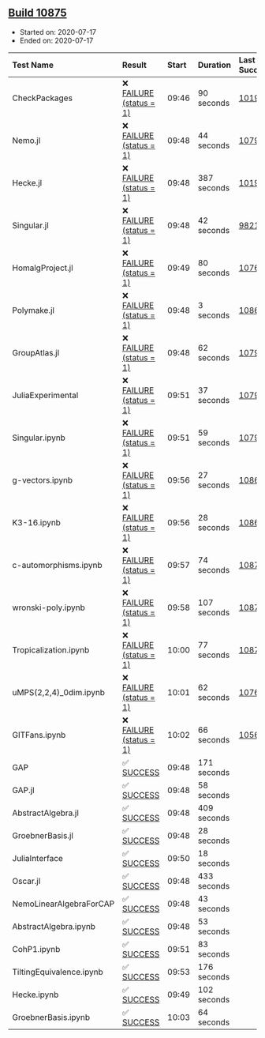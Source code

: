 ## [Build 10875](https://oscarci.mathematik.uni-kl.de/job/oscar/10875/)

* Started on: 2020-07-17
* Ended on: 2020-07-17

| Test Name    | Result | Start | Duration | Last Success | First Failure |
|:-------------|:-------|:------|:---------|:-------------|:--------------|
| CheckPackages | ❌ [FAILURE (status = 1)](https://oscarci.mathematik.uni-kl.de/job/oscar/10875/artifact/logs/build-10875/CheckPackages.log) | 09:46 | 90 seconds | [10197](https://oscarci.mathematik.uni-kl.de/job/oscar/10197/) | [10198](https://oscarci.mathematik.uni-kl.de/job/oscar/10198/) |
| Nemo.jl | ❌ [FAILURE (status = 1)](https://oscarci.mathematik.uni-kl.de/job/oscar/10875/artifact/logs/build-10875/Nemo.jl.log) | 09:48 | 44 seconds | [10790](https://oscarci.mathematik.uni-kl.de/job/oscar/10790/) | [10791](https://oscarci.mathematik.uni-kl.de/job/oscar/10791/) |
| Hecke.jl | ❌ [FAILURE (status = 1)](https://oscarci.mathematik.uni-kl.de/job/oscar/10875/artifact/logs/build-10875/Hecke.jl.log) | 09:48 | 387 seconds | [10197](https://oscarci.mathematik.uni-kl.de/job/oscar/10197/) | [10198](https://oscarci.mathematik.uni-kl.de/job/oscar/10198/) |
| Singular.jl | ❌ [FAILURE (status = 1)](https://oscarci.mathematik.uni-kl.de/job/oscar/10875/artifact/logs/build-10875/Singular.jl.log) | 09:48 | 42 seconds | [9821](https://oscarci.mathematik.uni-kl.de/job/oscar/9821/) | [9822](https://oscarci.mathematik.uni-kl.de/job/oscar/9822/) |
| HomalgProject.jl | ❌ [FAILURE (status = 1)](https://oscarci.mathematik.uni-kl.de/job/oscar/10875/artifact/logs/build-10875/HomalgProject.jl.log) | 09:49 | 80 seconds | [10765](https://oscarci.mathematik.uni-kl.de/job/oscar/10765/) | [10766](https://oscarci.mathematik.uni-kl.de/job/oscar/10766/) |
| Polymake.jl | ❌ [FAILURE (status = 1)](https://oscarci.mathematik.uni-kl.de/job/oscar/10875/artifact/logs/build-10875/Polymake.jl.log) | 09:48 | 3 seconds | [10862](https://oscarci.mathematik.uni-kl.de/job/oscar/10862/) | [10863](https://oscarci.mathematik.uni-kl.de/job/oscar/10863/) |
| GroupAtlas.jl | ❌ [FAILURE (status = 1)](https://oscarci.mathematik.uni-kl.de/job/oscar/10875/artifact/logs/build-10875/GroupAtlas.jl.log) | 09:48 | 62 seconds | [10790](https://oscarci.mathematik.uni-kl.de/job/oscar/10790/) | [10791](https://oscarci.mathematik.uni-kl.de/job/oscar/10791/) |
| JuliaExperimental | ❌ [FAILURE (status = 1)](https://oscarci.mathematik.uni-kl.de/job/oscar/10875/artifact/logs/build-10875/JuliaExperimental.log) | 09:51 | 37 seconds | [10790](https://oscarci.mathematik.uni-kl.de/job/oscar/10790/) | [10791](https://oscarci.mathematik.uni-kl.de/job/oscar/10791/) |
| Singular.ipynb | ❌ [FAILURE (status = 1)](https://oscarci.mathematik.uni-kl.de/job/oscar/10875/artifact/logs/build-10875/Singular.ipynb.log) | 09:51 | 59 seconds | [10790](https://oscarci.mathematik.uni-kl.de/job/oscar/10790/) | [10791](https://oscarci.mathematik.uni-kl.de/job/oscar/10791/) |
| g-vectors.ipynb | ❌ [FAILURE (status = 1)](https://oscarci.mathematik.uni-kl.de/job/oscar/10875/artifact/logs/build-10875/g-vectors.ipynb.log) | 09:56 | 27 seconds | [10862](https://oscarci.mathematik.uni-kl.de/job/oscar/10862/) | [10863](https://oscarci.mathematik.uni-kl.de/job/oscar/10863/) |
| K3-16.ipynb | ❌ [FAILURE (status = 1)](https://oscarci.mathematik.uni-kl.de/job/oscar/10875/artifact/logs/build-10875/K3-16.ipynb.log) | 09:56 | 28 seconds | [10862](https://oscarci.mathematik.uni-kl.de/job/oscar/10862/) | [10863](https://oscarci.mathematik.uni-kl.de/job/oscar/10863/) |
| c-automorphisms.ipynb | ❌ [FAILURE (status = 1)](https://oscarci.mathematik.uni-kl.de/job/oscar/10875/artifact/logs/build-10875/c-automorphisms.ipynb.log) | 09:57 | 74 seconds | [10874](https://oscarci.mathematik.uni-kl.de/job/oscar/10874/) | [10875](https://oscarci.mathematik.uni-kl.de/job/oscar/10875/) |
| wronski-poly.ipynb | ❌ [FAILURE (status = 1)](https://oscarci.mathematik.uni-kl.de/job/oscar/10875/artifact/logs/build-10875/wronski-poly.ipynb.log) | 09:58 | 107 seconds | [10871](https://oscarci.mathematik.uni-kl.de/job/oscar/10871/) | [10872](https://oscarci.mathematik.uni-kl.de/job/oscar/10872/) |
| Tropicalization.ipynb | ❌ [FAILURE (status = 1)](https://oscarci.mathematik.uni-kl.de/job/oscar/10875/artifact/logs/build-10875/Tropicalization.ipynb.log) | 10:00 | 77 seconds | [10874](https://oscarci.mathematik.uni-kl.de/job/oscar/10874/) | [10875](https://oscarci.mathematik.uni-kl.de/job/oscar/10875/) |
| uMPS(2,2,4)_0dim.ipynb | ❌ [FAILURE (status = 1)](https://oscarci.mathematik.uni-kl.de/job/oscar/10875/artifact/logs/build-10875/uMPS-2-2-4-_0dim.ipynb.log) | 10:01 | 62 seconds | [10765](https://oscarci.mathematik.uni-kl.de/job/oscar/10765/) | [10766](https://oscarci.mathematik.uni-kl.de/job/oscar/10766/) |
| GITFans.ipynb | ❌ [FAILURE (status = 1)](https://oscarci.mathematik.uni-kl.de/job/oscar/10875/artifact/logs/build-10875/GITFans.ipynb.log) | 10:02 | 66 seconds | [10566](https://oscarci.mathematik.uni-kl.de/job/oscar/10566/) | [10567](https://oscarci.mathematik.uni-kl.de/job/oscar/10567/) |
| GAP | ✅ [SUCCESS](https://oscarci.mathematik.uni-kl.de/job/oscar/10875/artifact/logs/build-10875/GAP.log) | 09:48 | 171 seconds |  |  |
| GAP.jl | ✅ [SUCCESS](https://oscarci.mathematik.uni-kl.de/job/oscar/10875/artifact/logs/build-10875/GAP.jl.log) | 09:48 | 58 seconds |  |  |
| AbstractAlgebra.jl | ✅ [SUCCESS](https://oscarci.mathematik.uni-kl.de/job/oscar/10875/artifact/logs/build-10875/AbstractAlgebra.jl.log) | 09:48 | 409 seconds |  |  |
| GroebnerBasis.jl | ✅ [SUCCESS](https://oscarci.mathematik.uni-kl.de/job/oscar/10875/artifact/logs/build-10875/GroebnerBasis.jl.log) | 09:48 | 28 seconds |  |  |
| JuliaInterface | ✅ [SUCCESS](https://oscarci.mathematik.uni-kl.de/job/oscar/10875/artifact/logs/build-10875/JuliaInterface.log) | 09:50 | 18 seconds |  |  |
| Oscar.jl | ✅ [SUCCESS](https://oscarci.mathematik.uni-kl.de/job/oscar/10875/artifact/logs/build-10875/Oscar.jl.log) | 09:48 | 433 seconds |  |  |
| NemoLinearAlgebraForCAP | ✅ [SUCCESS](https://oscarci.mathematik.uni-kl.de/job/oscar/10875/artifact/logs/build-10875/NemoLinearAlgebraForCAP.log) | 09:48 | 43 seconds |  |  |
| AbstractAlgebra.ipynb | ✅ [SUCCESS](https://oscarci.mathematik.uni-kl.de/job/oscar/10875/artifact/logs/build-10875/AbstractAlgebra.ipynb.log) | 09:48 | 53 seconds |  |  |
| CohP1.ipynb | ✅ [SUCCESS](https://oscarci.mathematik.uni-kl.de/job/oscar/10875/artifact/logs/build-10875/CohP1.ipynb.log) | 09:51 | 83 seconds |  |  |
| TiltingEquivalence.ipynb | ✅ [SUCCESS](https://oscarci.mathematik.uni-kl.de/job/oscar/10875/artifact/logs/build-10875/TiltingEquivalence.ipynb.log) | 09:53 | 176 seconds |  |  |
| Hecke.ipynb | ✅ [SUCCESS](https://oscarci.mathematik.uni-kl.de/job/oscar/10875/artifact/logs/build-10875/Hecke.ipynb.log) | 09:49 | 102 seconds |  |  |
| GroebnerBasis.ipynb | ✅ [SUCCESS](https://oscarci.mathematik.uni-kl.de/job/oscar/10875/artifact/logs/build-10875/GroebnerBasis.ipynb.log) | 10:03 | 64 seconds |  |  |
